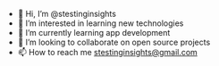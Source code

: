 - 👋 Hi, I’m @stestinginsights
- 👀 I’m interested in learning new technologies
- 🌱 I’m currently learning app development
- 💞️ I’m looking to collaborate on open source projects
- 📫 How to reach me stestinginsights@gmail.com


<!---
stestinginsights/stestinginsights is a ✨ special ✨ repository because its `README.md` (this file) appears on your GitHub profile.
You can click the Preview link to take a look at your changes.
--->
